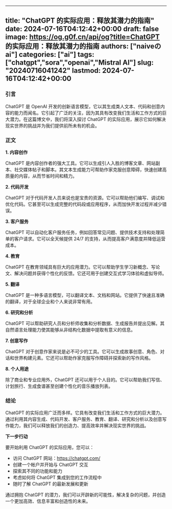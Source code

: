 
---
title: "ChatGPT 的实际应用：释放其潜力的指南"
date: 2024-07-16T04:12:42+00:00
draft: false
image: https://og.g0f.cn/api/og?title=ChatGPT 的实际应用：释放其潜力的指南
authors: ["naiveのai"]
categories: ["ai"]
tags: ["chatgpt","sora","openai","Mistral AI"]
slug: "20240716041242"
lastmod: 2024-07-16T04:12:42+00:00
---
### 引言

ChatGPT 是 OpenAI 开发的创新语言模型，它以其生成类人文本、代码和创意内容的能力而闻名。它引起了广泛的关注，因为其具有改变我们生活和工作方式的巨大潜力。在这篇博文中，我们将深入探讨 ChatGPT 的实际应用，展示它如何解决现实世界的挑战并为我们提供前所未有的机会。

### 正文

**1. 内容创作**

ChatGPT 是内容创作者的强大工具。它可以生成引人入胜的博客文章、网站副本、社交媒体帖子和脚本。其文本生成能力可帮助作家克服创意障碍，快速创建高质量的内容，从而节省时间和精力。

**2. 代码开发**

ChatGPT 对于代码开发人员来说也是宝贵的资源。它可以帮助他们编写、调试和优化代码。它甚至可以生成完整的代码段或应用程序，从而加快开发过程并减少错误。

**3. 客户服务**

ChatGPT 可以自动化客户服务任务，例如回答常见问题、提供技术支持和处理简单的客户请求。它可以全天候提供 24/7 的支持，从而提高客户满意度并降低运营成本。

**4. 教育**

ChatGPT 在教育领域具有巨大的应用潜力。它可以帮助学生学习新概念、写论文、解决问题并获得个性化的反馈。它还可用于创建交互式学习体验和虚拟导师。

**5. 翻译**

ChatGPT 是一种多语言模型，可以翻译文本、文档和网站。它提供了快速且准确的翻译，对于全球企业和个人来说非常有用。

**6. 研究和分析**

ChatGPT 可以帮助研究人员和分析师收集和分析数据、生成报告并提出见解。其自然语言处理能力使其能够从非结构化数据中提取有意义的信息。

**7. 创意写作**

ChatGPT 对于创意作家来说是必不可少的工具。它可以生成故事创意、角色、对话和世界构建元素。它还可以帮助作家克服写作障碍并探索新的写作风格。

**8. 个人用途**

除了商业和专业应用外，ChatGPT 还可以用于个人目的。它可以帮助我们写信、计划旅行、生成食谱甚至创建个性化的音乐播放列表。

### 结论

ChatGPT 的实际应用广泛而多样。它具有改变我们生活和工作方式的巨大潜力。通过利用其内容生成、代码开发、客户服务、教育、翻译、研究和分析以及创意写作能力，我们可以释放我们的创造力、提高效率并解决现实世界的挑战。

**下一步行动**

要开始利用 ChatGPT 的实际应用，您可以：

* 访问 ChatGPT 网站：https://chatgpt.com/
* 创建一个帐户并开始与 ChatGPT 交互
* 探索其不同的功能和能力
* 考虑如何将 ChatGPT 集成到您的工作流程中
* 随时了解 ChatGPT 的最新发展和更新

通过拥抱 ChatGPT 的潜力，我们可以开辟新的可能性，解决复杂的问题，并创造一个更加高效、信息丰富和创造性的未来。